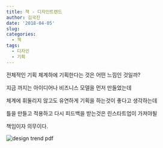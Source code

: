 ```yaml
---
title: 책 - 디자인트렌드
author: 김국진
date: '2018-04-05'
slug: 
categories:
  - 책
tags:
  - 디자인
  - 기획
---
```

전체적인 기획 체계하에 기획한다는 것은 어떤 느낌인 것일까?

지금 까지는 아이디어나 비즈니스 모델을 먼저 만들었는데

체계에 휘둘리지 않고도 유연하게 기획을 하는것이 좋다고 생각하는데

틀을 만들고 적용하고 다시 피드백을 받는것은 린스타트업이 가져야될

책임이자 의무이다.

![design trend pdf](../img/design_trend.jpg)

